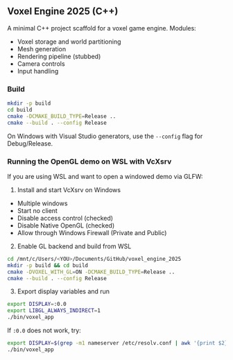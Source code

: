 ## Voxel Engine 2025 (C++)

A minimal C++ project scaffold for a voxel game engine. Modules:

- Voxel storage and world partitioning
- Mesh generation
- Rendering pipeline (stubbed)
- Camera controls
- Input handling

### Build

```bash
mkdir -p build
cd build
cmake -DCMAKE_BUILD_TYPE=Release ..
cmake --build . --config Release
```

On Windows with Visual Studio generators, use the `--config` flag for Debug/Release.

### Running the OpenGL demo on WSL with VcXsrv

If you are using WSL and want to open a windowed demo via GLFW:

1) Install and start VcXsrv on Windows
- Multiple windows
- Start no client
- Disable access control (checked)
- Disable Native OpenGL (checked)
- Allow through Windows Firewall (Private and Public)

2) Enable GL backend and build from WSL
```bash
cd /mnt/c/Users/<YOU>/Documents/GitHub/voxel_engine_2025
mkdir -p build && cd build
cmake -DVOXEL_WITH_GL=ON -DCMAKE_BUILD_TYPE=Release ..
cmake --build . --config Release
```

3) Export display variables and run
```bash
export DISPLAY=:0.0
export LIBGL_ALWAYS_INDIRECT=1
./bin/voxel_app
```

If `:0.0` does not work, try:
```bash
export DISPLAY=$(grep -m1 nameserver /etc/resolv.conf | awk '{print $2}'):0.0
./bin/voxel_app
```



